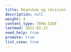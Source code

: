 ```yaml
---
title: Regnskap og revisjon
description: null
weight: 4
content_type: TEMA-SIDE
lastmod: 2022-02-22
need_help: true
promote: true
list_view: true
---
```


